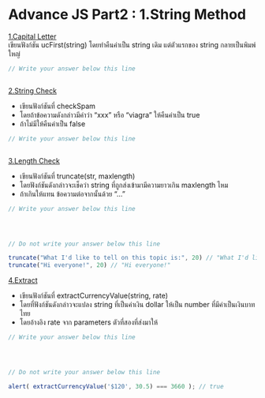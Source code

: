 # Advance JS Part2 : 1.String Method

[1.Capital Letter](https://docs.google.com/presentation/d/1jrkOP7nCQZN1H0v-77ohHYCdEs7wffdhtf7gQMfSfkw/edit#slide=id.g700e0f97b6_2_533)  
เขียนฟังก์ชัน ucFirst(string) โดยทำคืนค่าเป็น string เดิม แต่ตัวแรกของ string กลายเป็นพิมพ์ใหญ่


```js
// Write your answer below this line 



```

[2.String Check](https://docs.google.com/presentation/d/1jrkOP7nCQZN1H0v-77ohHYCdEs7wffdhtf7gQMfSfkw/edit#slide=id.g700e0f97b6_2_541)  
- เขียนฟังก์ชันที่ checkSpam 
- โดยถ้าข้อความดังกล่าวมีคำว่า “xxx” หรือ “viagra” ให้คืนค่าเป็น true  
- ถ้าไม่มีให้คืนค่าเป็น false

```js
// Write your answer below this line 



```

[3.Length Check](https://docs.google.com/presentation/d/1jrkOP7nCQZN1H0v-77ohHYCdEs7wffdhtf7gQMfSfkw/edit#slide=id.g700e0f97b6_2_549)

- เขียนฟังก์ชันที่ truncate(str, maxlength) 
- โดยฟังก์ชันดังกล่าวจะเช็คว่า string ที่ถูกส่งเข้ามามีความยาวเกิน maxlength ไหม 
- ถ้าเกินให้แทน ข้อความต่อจากนั้นด้วย “...”

```js
// Write your answer below this line 




// Do not write your answer below this line 

truncate("What I'd like to tell on this topic is:", 20) // "What I'd like to te…"
truncate("Hi everyone!", 20) // "Hi everyone!"
```

[4.Extract](https://docs.google.com/presentation/d/1jrkOP7nCQZN1H0v-77ohHYCdEs7wffdhtf7gQMfSfkw/edit#slide=id.g700e0f97b6_2_558)
- เขียนฟังก์ชันที่ extractCurrencyValue(string, rate) 
- โดยที่ฟังก์ชันดังกล่าวจะแปลง string ที่เป็นค่าเงิน dollar ให้เป็น number ที่มีค่าเป็นเงินบาทไทย  
- โดยอ้างอิง rate จาก parameters ตัวที่สองที่ส่งมาให้

```js
// Write your answer below this line 




// Do not write your answer below this line 

alert( extractCurrencyValue('$120', 30.5) === 3660 ); // true
```